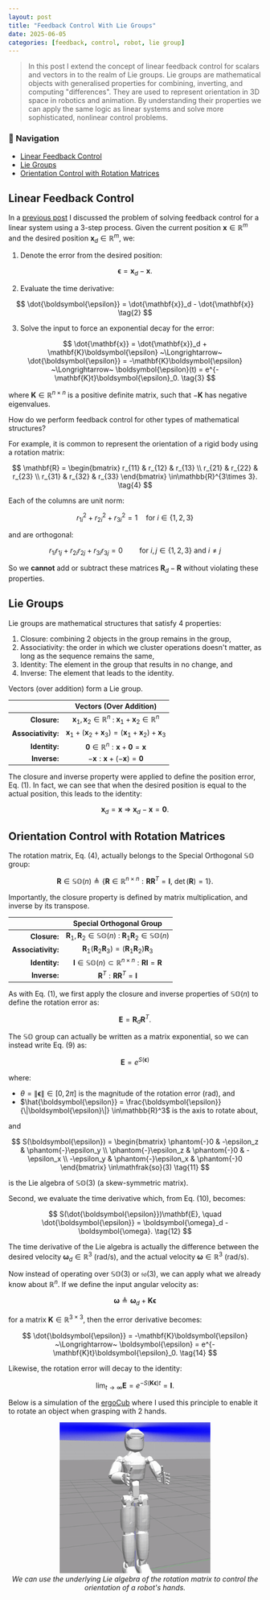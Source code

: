 ```yaml
---
layout: post
title: "Feedback Control With Lie Groups"
date: 2025-06-05
categories: [feedback, control, robot, lie group]
---
```


> In this post I extend the concept of linear feedback control for scalars and vectors in to the realm of Lie groups. Lie groups are mathematical objects with generalised properties for combining, inverting, and computing "differences". They are used to represent orientation in 3D space in robotics and animation. By understanding their properties we can apply the same logic as linear systems and solve more sophisticated, nonlinear control problems.

### 🧭 Navigation
- [Linear Feedback Control](#linear-feedback-control)
- [Lie Groups](#lie-groups)
- [Orientation Control with Rotation Matrices](#orientation-control-with-rotation-matrices)

## Linear Feedback Control

In a [previous post](25-06-04-feedback-with-lie-groups.md) I discussed the problem of solving feedback control for a linear system using a 3-step process. Given the current position $\mathbf{x}\in\mathbb{R}^m$ and the desired position $\mathbf{x}_d\in\mathbb{R}^{m}$, we:

1. Denote the error from the desired position:

$$
    \boldsymbol{\epsilon} = \mathbf{x}_d - \mathbf{x}. \tag{1}
$$

2. Evaluate the time derivative:

$$
    \dot{\boldsymbol{\epsilon}} = \dot{\mathbf{x}}_d - \dot{\mathbf{x}} \tag{2}
$$

3. Solve the input to force an exponential decay for the error:

$$
    \dot{\mathbf{x}} = \dot{\mathbf{x}}_d + \mathbf{K}\boldsymbol{\epsilon} ~\Longrightarrow~ \dot{\boldsymbol{\epsilon}} = -\mathbf{K}\boldsymbol{\epsilon} ~\Longrightarrow~ \boldsymbol{\epsilon}(t) = e^{-\mathbf{K}t}\boldsymbol{\epsilon}_0. \tag{3}
$$

where $\mathbf{K}\in\mathbb{R}^{n\times n}$ is a positive definite matrix, such that $-\mathbf{K}$ has negative eigenvalues.

How do we perform feedback control for other types of mathematical structures?

For example, it is common to represent the orientation of a rigid body using a rotation matrix:

$$
\mathbf{R} =
\begin{bmatrix}
	r_{11} & r_{12} & r_{13} \\
	r_{21} & r_{22} & r_{23} \\
	r_{31} & r_{32} & r_{33}
\end{bmatrix}
\in\mathbb{R}^{3\times 3}. \tag{4}
$$

Each of the columns are unit norm:

$$
r_{1i}^2 + r_{2i}^2 + r_{3i}^2 = 1 \quad \text{for } i \in\{1,2,3\} \tag{5}
$$

and are orthogonal:

$$
r_{1i}r_{1j} + r_{2i}r_{2j} + r_{3i}r_{3j} = 0 \quad \quad \text{for } i, j \in\{1,2,3\} \text{ and } i \ne j \tag{6}
$$

So we **cannot** add or subtract these matrices $\mathbf{R}_d - \mathbf{R}$ without violating these properties.

## Lie Groups

Lie groups are mathematical structures that satisfy 4 properties:
1. Closure: combining 2 objects in the group remains in the group,
2. Associativity: the order in which we cluster operations doesn't matter, as long as the sequence remains the same,
3. Identity: The element in the group that results in no change, and
4. Inverse: The element that leads to the identity.

Vectors (over addition) form a Lie group.

|     | Vectors (Over Addition) |
| --: | :---------------------: |
| **Closure:** | $\mathbf{x}_1,\mathbf{x}_2\in\mathbb{R}^n$ : $\mathbf{x}_1 + \mathbf{x}_2 \in\mathbb{R}^n$ |
| **Associativity:** | $\mathbf{x}_1 + \left(\mathbf{x}_2 + \mathbf{x}_3 \right) = \left(\mathbf{x}_1 + \mathbf{x}_2 \right) + \mathbf{x}_3$ |
| **Identity:** | $\mathbf{0} \in\mathbb{R}^n : \mathbf{x} + \mathbf{0} = \mathbf{x}$ |
| **Inverse:** | $-\mathbf{x} : \mathbf{x} + (-\mathbf{x}) = \mathbf{0}$ |

The closure and inverse property were applied to define the position error, Eq. (1). In fact, we can see that when the desired position is equal to the actual position, this leads to the identity:

$$
	\mathbf{x}_d = \mathbf{x} ~\Longrightarrow~ \mathbf{x}_d - \mathbf{x} = \mathbf{0}. \tag{7}
$$

## Orientation Control with Rotation Matrices

The rotation matrix, Eq. (4), actually belongs to the Special Orthogonal $\mathbb{SO}$ group:

$$
\mathbf{R}\in\mathbb{SO}(n) \triangleq \big\{\mathbf{R}\in\mathbb{R}^{n\times n} : \mathbf{RR}^T = \mathbf{I},~\det(\mathbf{R}) = 1 \big\}. \tag{8}
$$

Importantly, the closure property is defined by matrix multiplication, and inverse by its transpose.

|     | Special Orthogonal Group  |
| --: | :-----------------------: |
| **Closure:** | $\mathbf{R}_1,\mathbf{R}_2\in\mathbb{SO}(n)$ : $\mathbf{R}_1\mathbf{R}_2\in\mathbb{SO}(n)$ |
| **Associativity:** | $\mathbf{R}_1 \left(\mathbf{R}_2 \mathbf{R}_3 \right) = \left(\mathbf{R}_1 \mathbf{R}_2 \right) \mathbf{R}_3$ |
| **Identity:** | $\mathbf{I} \in\mathbb{SO}(n)\subset\mathbb{R}^{n\times n} : \mathbf{R}\mathbf{I} = \mathbf{R}$ |
| **Inverse:** | $\mathbf{R}^T : \mathbf{RR}^T = \mathbf{I}$ |

As with Eq. (1), we first apply the closure and inverse properties of $\mathbb{SO}(n)$ to define the rotation error as:

$$
    \mathbf{E} = \mathbf{R}_d\mathbf{R}^T. \tag{9}
$$

The $\mathbb{SO}$ group can actually be written as a matrix exponential, so we can instead write Eq. (9) as:

$$
    \mathbf{E} = e^{S(\boldsymbol{\epsilon})} \tag{10}
$$

where:

- $\theta = \|\boldsymbol{\epsilon}\| \in [0, 2\pi]$ is the magnitude of the rotation error (rad), and
- $\hat{\boldsymbol{\epsilon}} = \frac{\boldsymbol{\epsilon}}{\|\boldsymbol{\epsilon}\|} \in\mathbb{R}^3$ is the axis to rotate about,

and

$$
    S(\boldsymbol{\epsilon}) =
    \begin{bmatrix}
                 \phantom{-}0 &           -\epsilon_z & \phantom{-}\epsilon_y \\
        \phantom{-}\epsilon_z &          \phantom{-}0 &           -\epsilon_x \\
                  -\epsilon_y & \phantom{-}\epsilon_x &          \phantom{-}0 
    \end{bmatrix}  \in\mathfrak{so}(3) \tag{11}
$$

is the Lie algebra of $\mathbb{SO}(3)$ (a skew-symmetric matrix).

Second, we evaluate the time derivative which, from Eq. (10), becomes:

$$
    S(\dot{\boldsymbol{\epsilon}})\mathbf{E}, \quad \dot{\boldsymbol{\epsilon}} = \boldsymbol{\omega}_d - \boldsymbol{\omega}. \tag{12}
$$

The time derivative of the Lie algebra is actually the difference between the desired velocity $\boldsymbol{\omega}_d\in\mathbb{R}^3$ (rad/s), and the actual velocity $\boldsymbol{\omega}\in\mathbb{R}^3$ (rad/s).

Now instead of operating over $\mathbb{SO}(3)$ or $\mathfrak{so}(3)$, we can apply what we already know about $\mathbb{R}^n$. If we define the input angular velocity as:

$$
    \boldsymbol{\omega} \triangleq \boldsymbol{\omega}_d + \mathbf{K}\boldsymbol{\epsilon} \tag{13}
$$

for a matrix $\mathbf{K}\in\mathbb{R}^{3\times 3}$, then the error derivative becomes:

$$
    \dot{\boldsymbol{\epsilon}} = -\mathbf{K}\boldsymbol{\epsilon} ~\Longrightarrow~ \boldsymbol{\epsilon} = e^{-\mathbf{K}t}\boldsymbol{\epsilon}_0. \tag{14}
$$

Likewise, the rotation error will decay to the identity:

$$
\lim_{t\to\infty} \mathbf{E} = e^{-S\left(\mathbf{K}\boldsymbol{\epsilon}\right)t} = \mathbf{I}. \tag{15}
$$

Below is a simulation of the [ergoCub](https://ergocub.eu) where I used this principle to enable it to rotate an object when grasping with 2 hands.

<p align="center">
    <img src="/assets/images/projects/ergocub_bimanual_sim_rotating.gif" width="300" height="auto" loading=lazy />
    <br>
    <em> We can use the underlying Lie algebra of the rotation matrix to control the orientation of a robot's hands. </em>
</p>